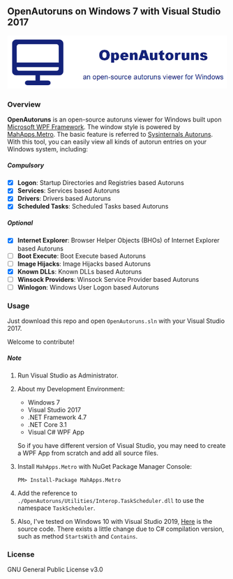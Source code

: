 ## OpenAutoruns on Windows 7 with Visual Studio 2017

<p align="center"><img src="../.imgs/logo.png"/></p>

### Overview

**OpenAutoruns** is an open-source autoruns viewer for Windows built upon [Microsoft WPF Framework](https://docs.microsoft.com/en-us/dotnet/desktop/wpf/). The window style is powered by [MahApps.Metro](https://github.com/MahApps/MahApps.Metro). The basic feature is referred to [Sysinternals Autoruns](https://docs.microsoft.com/en-us/sysinternals/downloads/autoruns). With this tool, you can easily view all kinds of autorun entries on your Windows system, including:

##### *Compulsory*

- [x] **Logon**: Startup Directories and Registries based Autoruns
- [x] **Services**: Services based Autoruns
- [x] **Drivers**: Drivers based Autoruns
- [x] **Scheduled Tasks**: Scheduled Tasks based Autoruns

##### *Optional*

- [x] **Internet Explorer**: Browser Helper Objects (BHOs) of Internet Explorer based Autoruns
- [ ] **Boot Execute**: Boot Execute based Autoruns
- [ ] **Image Hijacks**: Image Hijacks based Autoruns
- [x] **Known DLLs**: Known DLLs based Autoruns
- [ ] **Winsock Providers**: Winsock Service Provider based Autoruns
- [ ] **Winlogon**: Windows User Logon based Autoruns

### Usage

Just download this repo and open `OpenAutoruns.sln` with your Visual Studio 2017. 

Welcome to contribute!

##### *Note*

1. Run Visual Studio as Administrator.

2. About my Development Environment:

   * Windows 7
   * Visual Studio 2017
   * .NET Framework 4.7
   * .NET Core 3.1
   * Visual C# WPF App

   So if you have different version of Visual Studio, you may need to create a WPF App from scratch and add all source files.

3. Install `MahApps.Metro` with NuGet Package Manager Console:

   ```
   PM> Install-Package MahApps.Metro
   ```

4. Add the reference to `./OpenAutoruns/Utilities/Interop.TaskScheduler.dll` to use the namespace `TaskScheduler`.

5. Also, I've tested on Windows 10 with Visual Studio 2019, [Here](https://github.com/zhliuworks/OpenAutoruns) is the source code. There exists a little change due to C# compilation version, such as method `StartsWith` and `Contains`.

### License

GNU General Public License v3.0

